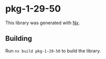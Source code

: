 # pkg-1-29-50

This library was generated with [Nx](https://nx.dev).

## Building

Run `nx build pkg-1-29-50` to build the library.
